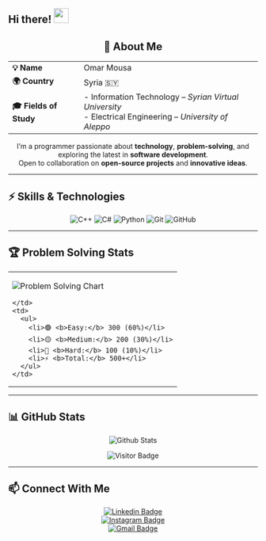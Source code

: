 ## Hi there! <img src="https://raw.githubusercontent.com/aemmadi/aemmadi/master/wave.gif" width="30">

<div align="center">

  <h2>👤 About Me</h2>

  <table>
    <tr>
      <td><b>💡 Name</b></td>
      <td>Omar Mousa</td>
    </tr>
    <tr>
      <td><b>🌍 Country</b></td>
      <td>Syria 🇸🇾</td>
    </tr>
    <tr>
      <td><b>🎓 Fields of Study</b></td>
      <td>
        - Information Technology – <i>Syrian Virtual University</i> <br>
        - Electrical Engineering – <i>University of Aleppo</i>
      </td>
    </tr>
  </table>

  <p>
    I’m a programmer passionate about <b>technology</b>, <b>problem-solving</b>, and exploring the latest in <b>software development</b>.<br>
    Open to collaboration on <b>open-source projects</b> and <b>innovative ideas</b>.
  </p>

</div>

---

## ⚡ Skills & Technologies

<div align="center">

![C++](https://img.shields.io/badge/-C++-00599C?style=for-the-badge&logo=c%2B%2B)
![C#](https://img.shields.io/badge/-C%23-239120?style=for-the-badge&logo=c-sharp)
![Python](https://img.shields.io/badge/-Python-3776AB?style=for-the-badge&logo=python)
![Git](https://img.shields.io/badge/-Git-F05032?style=for-the-badge&logo=git&logoColor=white)
![GitHub](https://img.shields.io/badge/-GitHub-181717?style=for-the-badge&logo=github)

</div>

---

## 🏆 Problem Solving Stats

<div align="center">

<table>
  <tr>
    <td>
      
![Problem Solving Chart](https://quickchart.io/chart?c=%7B%22type%22%3A%22doughnut%22%2C%22options%22%3A%7B%22plugins%22%3A%7B%22legend%22%3A%7B%22display%22%3Afalse%7D%7D%7D%2C%22data%22%3A%7B%22labels%22%3A%5B%22Easy%20(300)%22%2C%22Medium%20(200)%22%2C%22Hard%20(100)%22%5D%2C%22datasets%22%3A%5B%7B%22data%22%3A%5B300%2C200%2C100%5D%2C%22backgroundColor%22%3A%5B%22%23227A33%22%2C%22%23B8860B%22%2C%22%238B0000%22%5D%7D%5D%7D%7D&width=200&height=200)

    </td>
    <td>
      <ul>
        <li>🟢 <b>Easy:</b> 300 (60%)</li>
        <li>🟡 <b>Medium:</b> 200 (30%)</li>
        <li>🔴 <b>Hard:</b> 100 (10%)</li>
        <li>⚡ <b>Total:</b> 500+</li>
      </ul>
    </td>
  </tr>
</table>

</div>

---

## 📊 GitHub Stats

<div align="center">

![Github Stats](https://github-readme-stats.vercel.app/api?username=Oma10ar&count_private=true&show_icons=true&include_all_commits=true&theme=radical)  

![Visitor Badge](https://visitor-badge.laobi.icu/badge?page_id=Oma10ar.Oma10ar)

</div>

---

## 📫 Connect With Me

<div align="center">

[![Linkedin Badge](https://img.shields.io/badge/-Omar%20Mousa-blue?style=for-the-badge&logo=Linkedin&logoColor=white&link=https://www.linkedin.com/in/omar-mousa-763568314)](https://www.linkedin.com/in/omar-mousa-763568314)  
[![Instagram Badge](https://img.shields.io/badge/-oma10ar-purple?style=for-the-badge&logo=instagram&logoColor=white&link=https://instagram.com/oma10ar)](https://instagram.com/oma10ar)  
[![Gmail Badge](https://img.shields.io/badge/-omar19mousa@gmail.com-c14438?style=for-the-badge&logo=Gmail&logoColor=white&link=mailto:omar19mousa@gmail.com)](mailto:omar19mousa@gmail.com)

</div>
